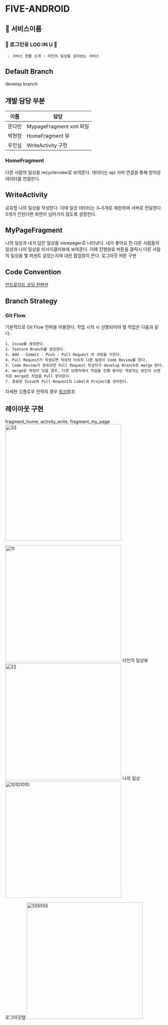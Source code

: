 # FIVE-ANDROID

## 💚 서비스이름

### 🔑 로그인유 LOG:IN U 🔑

```
 💡 서비스 한줄 소개 : 타인의 일상을 살아보는 서비스
```

## Default Branch

develop branch

## 개발 담당 부분

| 이름 | 담당|
| --- | --- |
| 문다빈 | MypageFragment xml 파일 | ViewApater 구현 | 리사이클러뷰 구현 | 서버연결 |
| 박현정 | HomeFragment 뷰 | Daily Adatper 구현 | 해야할 리스트 중첩 리사이클러뷰 구현 | Response data 생성| 서버 통신 연결|
| 우진실 | WriteActivity 구현 | 리스트 추가 구현 | 서버 통신 연결| 

### HomeFragment
다른 사람의 일상을 recyclerview로 보여준다. 데이터는 api 서버 연결을 통해 받아온 데이터를 연결한다.
## WriteActivity
공유할 나의 일상을 작성한다. 이때 일상 데이터는 3~5개로 제한하여 서버로 전달한다. 3개가 안된다면 화면이 넘어가지 않도록 설정한다.

## MyPageFragment
나의 일상과 내가 담은 일상을 viewpager로 나타낸다. 내가 좋아요 한 다른 사람들의 일상과 나의 일상을 리사이클러뷰에 보여준다.
이때 진행완료 버튼을 클릭시 다른 사람의 일상을 몇 퍼센트 살았는지에 대한 팝업창이 뜬다.
로그아웃 버튼 구현 


## Code Convention
[안드로이드 코딩 컨벤션](https://github.com/SOPKATHON-FIVE/FIVE-ANDROID/wiki/Android-Coding-Convention)

## Branch Strategy
### Git Flow

기본적으로 Git Flow 전략을 이용한다. 작업 시작 시 선행되어야 할 작업은 다음과 같다.

```
1. Issue를 생성한다.
2. feature Branch를 생성한다.
3. Add - Commit - Push - Pull Request 의 과정을 거친다.
4. Pull Request가 작성되면 작성자 이외의 다른 팀원이 Code Review를 한다.
5. Code Review가 완료되면 Pull Request 작성자가 develop Branch로 merge 한다.
6. merge된 작업이 있을 경우, 다른 브랜치에서 작업을 진행 중이던 개발자는 본인의 브랜치로 merge된 작업을 Pull 받아온다.
7. 종료된 Issue와 Pull Request의 Label과 Project를 관리한다.
```

자세한 깃플로우 전략의 경우 [링크](https://github.com/8-seconds/WIKI_FOR_8_SECONDS/blob/main/GitHub/GitFlowAraboza.md)참조
## 레이아웃 구현
fragment_home, activity_write, fragment_my_page
<HomeActivity>
 <img width="369" alt="33" src="https://user-images.githubusercontent.com/81394850/169671736-4da142c0-7d05-4d69-905e-8443dc720cfc.png">


<WriteActivity>
<img width="369" alt="11" src="https://user-images.githubusercontent.com/81394850/169670258-b5bef2aa-384e-4626-9c8b-3677bad526b4.png">

<MyPageFragment>
 타인의 일상뷰
 <img width="369" alt="22" src="https://user-images.githubusercontent.com/81394850/169670348-0ce64379-7342-4b2e-8b12-f734e06795fc.png">
 나의 일상
 <img width="369" alt="10101010" src="https://user-images.githubusercontent.com/81394850/169671948-df687664-3051-4af3-b498-f7dc9b159857.png">


 로그아웃탭
 <img width="369" alt="555555" src="https://user-images.githubusercontent.com/81394850/169671899-2b712db8-d3a5-4447-9d6d-6930cde9b724.png">


